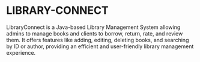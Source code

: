 # LIBRARY-CONNECT
LibraryConnect is a Java-based Library Management System allowing admins to manage books and clients to borrow, return, rate, and review them. It offers features like adding, editing, deleting books, and searching by ID or author, providing an efficient and user-friendly library management experience.
